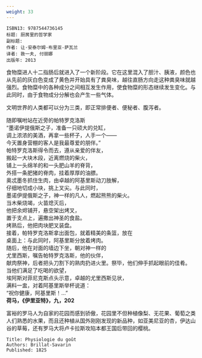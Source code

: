 ```yaml
---
weight: 33
---
```


```
ISBN13: 9787544736145
标题: 厨房里的哲学家
副标题: 
作者: 让·安泰尔姆·布里亚-萨瓦兰
译者: 敦一夫, 付丽娜
出版年: 2013
```

食物糜进人十二指肠后就进入了一个新阶段。它在这里混入了胆汁、胰液，颜色也从先前的灰白色变成了黄色并开始具有了粪臭味，越往直肠方向走这种粪臭味就越强烈。食物糜中的各种成分之间相互发生作用，使食物糜的形态继续发生变化。与此同时，由于食物成分分解也会产生一些气体。

文明世界的人类都可以分为三类，即正常排便者、便秘者、腹泻者。

随即嘱咐站在近旁的帕特罗克洛斯  
“墨诺伊提俄斯之子，准备一只硕大的兑缸，  
调上浓浓的美酒，再拿一些杯子，人手一个——  
今天置身营棚的客人是我最尊爱的朋伴。”  
帕特罗克洛斯得令而去，遵从亲爱的伴友，  
搬起一大块木段，近离燃烧的柴火，  
铺上一头绵羊的和一头肥山羊的脊背，  
外搭一条肥猪的脊肉，挂着厚厚的油膘。  
奥忒墨冬抓住生肉，由卓越的阿基里斯动刀肢解，  
仔细地切成小块，挑上叉尖。与此同时，  
墨诺伊提俄斯之子，神一样的凡人，燃起熊熊的柴火。  
当木柴烧竭，火苗熄灭后，  
他把余烬铺开，悬空架出烤叉，  
置于支点上，遍撒出神圣的食盐。  
烤熟后，他把肉块肥叉装盘。  
接着，帕特罗克洛斯拿出面包，就着精美的条篮，放在  
桌面上：与此同时，阿基里斯分放着烤肉。  
随后，他在对面的墙边下坐，朝对神一样的  
尤里西斯，嘱告帕特罗克洛斯，他的伙伴，  
献肉祭神，后者把头刀割下的熟肉扔进火里。祭毕，他们伸手抓起眼前的佳肴。  
当他们满足了吃喝的欲望，  
埃阿斯对菲尼克斯点头示意，卓越的尤里西斯见状，  
满料一盅，对着阿基里斯举杯说道：  
“祝你健康，阿基里斯！…”  
**荷马，《伊里亚特》，九，202**

富裕的罗马人为自家的花园而感到骄傲，花园里不但种植像梨、无花果、葡萄之类人们熟悉的水果，而且还种植从国外刚刚发现的新品种，如亚美尼亚的杏，伊达山谷的草莓，还有罗马大将卢卡拉斯攻陷本都王国后带回的樱桃。

```
Title: Physiologie du goût
Authors: Brillat-Savarin
Published: 1825
```